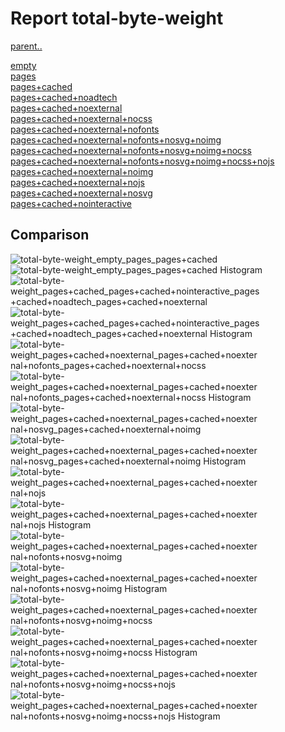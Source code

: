 # Report total-byte-weight

[parent..](./..)  

[empty](./empty/)  
[pages](./pages/)  
[pages+cached](./pages+cached/)  
[pages+cached+noadtech](./pages+cached+noadtech/)  
[pages+cached+noexternal](./pages+cached+noexternal/)  
[pages+cached+noexternal+nocss](./pages+cached+noexternal+nocss/)  
[pages+cached+noexternal+nofonts](./pages+cached+noexternal+nofonts/)  
[pages+cached+noexternal+nofonts+nosvg+noimg](./pages+cached+noexternal+nofonts+nosvg+noimg/)  
[pages+cached+noexternal+nofonts+nosvg+noimg+nocss](./pages+cached+noexternal+nofonts+nosvg+noimg+nocss/)  
[pages+cached+noexternal+nofonts+nosvg+noimg+nocss+nojs](./pages+cached+noexternal+nofonts+nosvg+noimg+nocss+nojs/)  
[pages+cached+noexternal+noimg](./pages+cached+noexternal+noimg/)  
[pages+cached+noexternal+nojs](./pages+cached+noexternal+nojs/)  
[pages+cached+noexternal+nosvg](./pages+cached+noexternal+nosvg/)  
[pages+cached+nointeractive](./pages+cached+nointeractive/)  

## Comparison

![total-byte-weight_empty_pages_pages+cached](./total-byte-weight_empty_pages_pages+cached.png)  
![total-byte-weight_empty_pages_pages+cached Histogram](./total-byte-weight_empty_pages_pages+cached+hist.png)  
![total-byte-weight_pages+cached_pages+cached+nointeractive_pages+cached+noadtech_pages+cached+noexternal](./total-byte-weight_pages+cached_pages+cached+nointeractive_pages+cached+noadtech_pages+cached+noexternal.png)  
![total-byte-weight_pages+cached_pages+cached+nointeractive_pages+cached+noadtech_pages+cached+noexternal Histogram](./total-byte-weight_pages+cached_pages+cached+nointeractive_pages+cached+noadtech_pages+cached+noexternal+hist.png)  
![total-byte-weight_pages+cached+noexternal_pages+cached+noexternal+nofonts_pages+cached+noexternal+nocss](./total-byte-weight_pages+cached+noexternal_pages+cached+noexternal+nofonts_pages+cached+noexternal+nocss.png)  
![total-byte-weight_pages+cached+noexternal_pages+cached+noexternal+nofonts_pages+cached+noexternal+nocss Histogram](./total-byte-weight_pages+cached+noexternal_pages+cached+noexternal+nofonts_pages+cached+noexternal+nocss+hist.png)  
![total-byte-weight_pages+cached+noexternal_pages+cached+noexternal+nosvg_pages+cached+noexternal+noimg](./total-byte-weight_pages+cached+noexternal_pages+cached+noexternal+nosvg_pages+cached+noexternal+noimg.png)  
![total-byte-weight_pages+cached+noexternal_pages+cached+noexternal+nosvg_pages+cached+noexternal+noimg Histogram](./total-byte-weight_pages+cached+noexternal_pages+cached+noexternal+nosvg_pages+cached+noexternal+noimg+hist.png)  
![total-byte-weight_pages+cached+noexternal_pages+cached+noexternal+nojs](./total-byte-weight_pages+cached+noexternal_pages+cached+noexternal+nojs.png)  
![total-byte-weight_pages+cached+noexternal_pages+cached+noexternal+nojs Histogram](./total-byte-weight_pages+cached+noexternal_pages+cached+noexternal+nojs+hist.png)  
![total-byte-weight_pages+cached+noexternal_pages+cached+noexternal+nofonts+nosvg+noimg](./total-byte-weight_pages+cached+noexternal_pages+cached+noexternal+nofonts+nosvg+noimg.png)  
![total-byte-weight_pages+cached+noexternal_pages+cached+noexternal+nofonts+nosvg+noimg Histogram](./total-byte-weight_pages+cached+noexternal_pages+cached+noexternal+nofonts+nosvg+noimg+hist.png)  
![total-byte-weight_pages+cached+noexternal_pages+cached+noexternal+nofonts+nosvg+noimg+nocss](./total-byte-weight_pages+cached+noexternal_pages+cached+noexternal+nofonts+nosvg+noimg+nocss.png)  
![total-byte-weight_pages+cached+noexternal_pages+cached+noexternal+nofonts+nosvg+noimg+nocss Histogram](./total-byte-weight_pages+cached+noexternal_pages+cached+noexternal+nofonts+nosvg+noimg+nocss+hist.png)  
![total-byte-weight_pages+cached+noexternal_pages+cached+noexternal+nofonts+nosvg+noimg+nocss+nojs](./total-byte-weight_pages+cached+noexternal_pages+cached+noexternal+nofonts+nosvg+noimg+nocss+nojs.png)  
![total-byte-weight_pages+cached+noexternal_pages+cached+noexternal+nofonts+nosvg+noimg+nocss+nojs Histogram](./total-byte-weight_pages+cached+noexternal_pages+cached+noexternal+nofonts+nosvg+noimg+nocss+nojs+hist.png)  

<style>
  img {
    max-width: 80%;
  }
</style>
      
